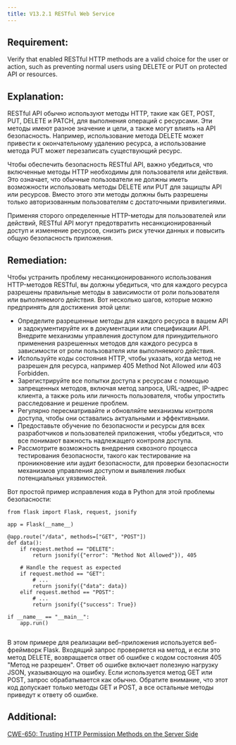 ```yaml
---
title: V13.2.1 RESTful Web Service
---
```




## Requirement:

Verify that enabled RESTful HTTP methods are a valid choice for the user or action, such as preventing normal users using DELETE or PUT on protected API or resources.

## Explanation:

RESTful API обычно используют методы HTTP, такие как GET, POST, PUT, DELETE и PATCH, для выполнения операций с ресурсами. Эти методы имеют разное значение и цели, а также могут влиять на API безопасность. Например, использование метода DELETE может привести к окончательному удалению ресурса, а использование метода PUT может перезаписать существующий ресурс.

Чтобы обеспечить безопасность RESTful API, важно убедиться, что включенные методы HTTP необходимы для пользователя или действия. Это означает, что обычные пользователи не должны иметь возможности использовать методы DELETE или PUT для защищты API или ресурсов. Вместо этого эти методы должны быть разрешены только авторизованным пользователям с достаточными привилегиями.

Применяя сторого определенные HTTP-методы для пользователей или действий, RESTful API могут предотвратить несанкционированный доступ и изменение ресурсов, снизить риск утечки данных и повысить общую безопасность приложения.




## Remediation:

Чтобы устранить проблему несанкционированного использования HTTP-методов RESTful, вы должны убедиться, что для каждого ресурса разрешены правильные методы в зависимости от роли пользователя или выполняемого действия. Вот несколько шагов, которые можно предпринять для достижения этой цели: 

- Определите разрешенные методы для каждого ресурса в вашем API и задокументируйте их в документации или спецификации API. Внедрите механизмы управления доступом для принудительного применения разрешенных методов для каждого ресурса в зависимости от роли пользователя или выполняемого действия. 
- Используйте коды состояния HTTP, чтобы указать, когда метод не разрешен для ресурса, например 405 Method Not Allowed или 403 Forbidden. 
- Зарегистрируйте все попытки доступа к ресурсам с помощью запрещенных методов, включая метод запроса, URL-адрес, IP-адрес клиента, а также роль или личность пользователя, чтобы упростить расследование и решение проблем. 
- Регулярно пересматривайте и обновляйте механизмы контроля доступа, чтобы они оставались актуальными и эффективными. 
- Предоставьте обучение по безопасности и ресурсы для всех разработчиков и пользователей приложения, чтобы убедиться, что все понимают важность надлежащего контроля доступа. 
- Рассмотрите возможность внедрения сквозного процесса тестирования безопасности, такого как тестирование на проникновение или аудит безопасности, для проверки безопасности механизмов управления доступом и выявления любых потенциальных уязвимостей.


Вот простой пример исправления кода в Python для этой проблемы безопасности:


```
from flask import Flask, request, jsonify

app = Flask(__name__)

@app.route("/data", methods=["GET", "POST"])
def data():
    if request.method == "DELETE":
        return jsonify({"error": "Method Not Allowed"}), 405

    # Handle the request as expected
    if request.method == "GET":
        # ...
        return jsonify({"data": data})
    elif request.method == "POST":
        # ...
        return jsonify({"success": True})

if __name__ == "__main__":
    app.run()


```


В этом примере для реализации веб-приложения используется веб-фреймворк Flask. Входящий запрос проверяется на метод, и если это метод DELETE, возвращается ответ об ошибке с кодом состояния 405 "Метод не разрешен". Ответ об ошибке включает полезную нагрузку JSON, указывающую на ошибку. Если используется метод GET или POST, запрос обрабатывается как обычно. Обратите внимание, что этот код допускает только методы GET и POST, а все остальные методы приведут к ответу об ошибке.

## Additional:

[CWE-650: Trusting HTTP Permission Methods on the Server Side](https://cwe.mitre.org/data/definitions/650.html)




